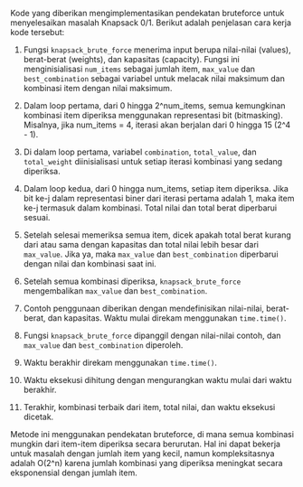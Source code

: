 Kode yang diberikan mengimplementasikan pendekatan bruteforce untuk menyelesaikan masalah Knapsack 0/1. Berikut adalah penjelasan cara kerja kode tersebut:

1. Fungsi `knapsack_brute_force` menerima input berupa nilai-nilai (values), berat-berat (weights), dan kapasitas (capacity). Fungsi ini menginisialisasi `num_items` sebagai jumlah item, `max_value` dan `best_combination` sebagai variabel untuk melacak nilai maksimum dan kombinasi item dengan nilai maksimum.

2. Dalam loop pertama, dari 0 hingga 2^num_items, semua kemungkinan kombinasi item diperiksa menggunakan representasi bit (bitmasking). Misalnya, jika num_items = 4, iterasi akan berjalan dari 0 hingga 15 (2^4 - 1).

3. Di dalam loop pertama, variabel `combination`, `total_value`, dan `total_weight` diinisialisasi untuk setiap iterasi kombinasi yang sedang diperiksa.

4. Dalam loop kedua, dari 0 hingga num_items, setiap item diperiksa. Jika bit ke-j dalam representasi biner dari iterasi pertama adalah 1, maka item ke-j termasuk dalam kombinasi. Total nilai dan total berat diperbarui sesuai.

5. Setelah selesai memeriksa semua item, dicek apakah total berat kurang dari atau sama dengan kapasitas dan total nilai lebih besar dari `max_value`. Jika ya, maka `max_value` dan `best_combination` diperbarui dengan nilai dan kombinasi saat ini.

6. Setelah semua kombinasi diperiksa, `knapsack_brute_force` mengembalikan `max_value` dan `best_combination`.

7. Contoh penggunaan diberikan dengan mendefinisikan nilai-nilai, berat-berat, dan kapasitas. Waktu mulai direkam menggunakan `time.time()`.

8. Fungsi `knapsack_brute_force` dipanggil dengan nilai-nilai contoh, dan `max_value` dan `best_combination` diperoleh.

9. Waktu berakhir direkam menggunakan `time.time()`.

10. Waktu eksekusi dihitung dengan mengurangkan waktu mulai dari waktu berakhir.

11. Terakhir, kombinasi terbaik dari item, total nilai, dan waktu eksekusi dicetak.

Metode ini menggunakan pendekatan bruteforce, di mana semua kombinasi mungkin dari item-item diperiksa secara berurutan. Hal ini dapat bekerja untuk masalah dengan jumlah item yang kecil, namun kompleksitasnya adalah O(2^n) karena jumlah kombinasi yang diperiksa meningkat secara eksponensial dengan jumlah item.